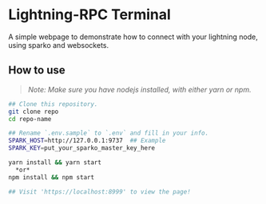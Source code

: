 # Lightning-RPC Terminal
A simple webpage to demonstrate how to connect with your lightning node, using sparko and websockets.

## How to use
> *Note: Make sure you have nodejs installed, with either yarn or npm.*
```bash
## Clone this repository.
git clone repo 
cd repo-name

## Rename `.env.sample` to `.env` and fill in your info.
SPARK_HOST=http://127.0.0.1:9737  ## Example
SPARK_KEY=put_your_sparko_master_key_here

yarn install && yarn start
  *or* 
npm install && npm start

## Visit 'https://localhost:8999' to view the page!
```
